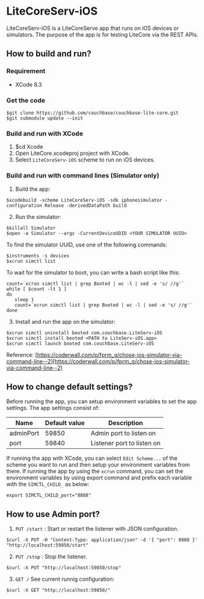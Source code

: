 # LiteCoreServ-iOS

LiteCoreServ-iOS is a LiteCoreServe app that runs on iOS devices or simulators. The purpose of the app is for testing LiteCore via the REST APIs.

## How to build and run?

### Requirement
- XCode 8.3

### Get the code
 ```
 $git clone https://github.com/couchbase/couchbase-lite-core.git
 $git submodule update --init
 ```
 
### Build and run with XCode
1. $cd Xcode
1. Open LiteCore.xcodeproj project with XCode.
2. Select `LiteCoreServ-iOS` scheme to run on iOS devices.

### Build and run with command lines (Simulator only)
1. Build the app:

 ```
 $xcodebuild -scheme LiteCoreServ-iOS -sdk iphonesimulator -configuration Release -derivedDataPath build
 ```

2. Run the simulator:
 ```
 $killall Simulator
 $open -a Simulator --args -CurrentDeviceUDID <YOUR SIMULATOR UUID>
 ```
 To find the simulator UUID, use one of the following commands:
 ```
 $instruments -s devices
 $xcrun simctl list
 ```

 To wait for the simulator to boot, you can write a bash script like this:
 ```
 count=`xcrun simctl list | grep Booted | wc -l | sed -e 's/ //g'`
 while [ $count -lt 1 ]
 do
    sleep 1
    count=`xcrun simctl list | grep Booted | wc -l | sed -e 's/ //g'`
 done
 ```
3. Install and run the app on the simulator:
 ```
 $xcrun simctl uninstall booted com.couchbase.LiteServ-iOS
 $xcrun simctl install booted <PATH to LiteServ-iOS.app>
 $xcrun simctl launch booted com.couchbase.LiteServ-iOS
 ```

 Reference: [https://coderwall.com/p/fprm_g/chose-ios-simulator-via-command-line--2](https://coderwall.com/p/fprm_g/chose-ios-simulator-via-command-line--2)

## How to change default settings?
Before running the app, you can setup environment variables to set the app settings. The app settings consist of:

Name       | Default value| Description|
-----------|--------------|------------|
adminPort  |59850         |Admin port to listen on
port       |59840         |Listener port to listen on


If running the app with XCode, you can select `Edit Scheme...` of the scheme you want to run and then setup your environment variables from there. If running the app by using the `xcrun` command, you can set the environment variables by using export command and prefix each variable with the `SIMCTL_CHILD_` as below:

```
export SIMCTL_CHILD_port="8888"
```

## How to use Admin port?
1. `PUT /start` : Start or restart the listener with JSON configuration.

 ```
$curl -X PUT -H "Content-Type: application/json" -d '{ "port": 8888 }' "http://localhost:59850/start"
 ```
 
2. `PUT /stop` : Stop the listener.
 ```
 $curl -X PUT "http://localhost:59850/stop"
 ```
 
3. `GET /` See current runnig configuration:
 ```
 $curl -X GET "http://localhost:59850/"
 ```
